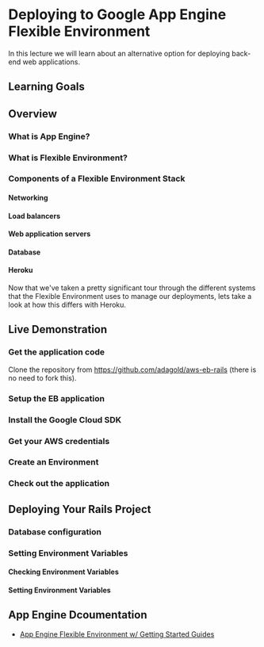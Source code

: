 # Deploying to Google App Engine Flexible Environment
In this lecture we will learn about an alternative option for deploying back-end web applications.

## Learning Goals


## Overview

### What is App Engine?

### What is Flexible Environment?



### Components of a Flexible Environment Stack
#### Networking


#### Load balancers

#### Web application servers

#### Database

#### Heroku
Now that we've taken a pretty significant tour through the different systems that the Flexible Environment uses to manage our deployments, lets take a look at how this differs with Heroku.


## Live Demonstration
### Get the application code
Clone the repository from https://github.com/adagold/aws-eb-rails (there is no need to fork this).

### Setup the EB application


### Install the Google Cloud SDK


### Get your AWS credentials


### Create an Environment

### Check out the application


## Deploying Your Rails Project

### Database configuration

### Setting Environment Variables


#### Checking Environment Variables

#### Setting Environment Variables

## App Engine Dcoumentation

- [App Engine Flexible Environment w/ Getting Started Guides](https://cloud.google.com/appengine/docs/flexible/)
